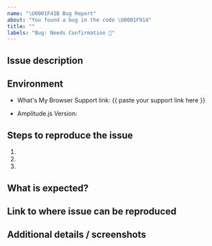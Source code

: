 ```yaml
---
name: "\U0001F41B Bug Report"
about: "You found a bug in the code \U0001F914"
title: ""
labels: "Bug: Needs Confirmation 🧐"
---
```


<!-- 🤵 Looking for professional support? Guaranteed response times next business day. Learn more here: https://521d.me/amplitudejs-professional-support -->

## Issue description

<!-- Replace this comment with a short explanation of what is going on -->

## Environment

<!-- On the device you are experiencing issues, go to https://www.whatsmybrowser.org/. Paste your support URL below -->

- What's My Browser Support link: {{ paste your support link here }}
<!-- Run `Amplitude.getVersion()` in your browser console" -->
- Amplitude.js Version:

## Steps to reproduce the issue

1.
2.
3.

## What is expected?

<!-- Give us an explanation of what should be happening -->

## Link to where issue can be reproduced

<!-- Please provide a link to a JSFiddle,  JSBin, CodePen, your website, or GitHub repo. -->

## Additional details / screenshots

<!-- Screenshots, console output, logs, etc are extremely helpful -->
